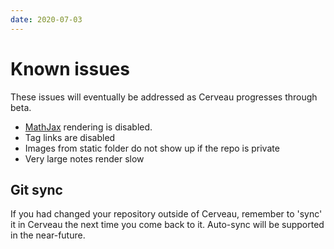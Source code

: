 ```yaml
---
date: 2020-07-03
---
```


# Known issues

These issues will eventually be addressed as Cerveau progresses through beta.

- [MathJax](https://neuron.zettel.page/2013701.html) rendering is disabled.
- Tag links are disabled
- Images from static folder do not show up if the repo is private
- Very large notes render slow

## Git sync

If you had changed your repository outside of Cerveau, remember to 'sync' it in Cerveau the next time you come back to it. Auto-sync will be supported in the near-future.
